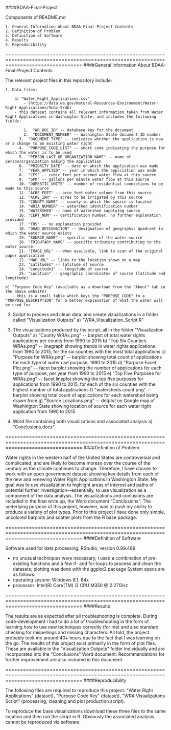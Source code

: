 ####BDAA-Final-Project

Components of README.md

	1. General Information About BDAA-Final-Project Contents
	2. Definition of Problem
	3. Definition of Software
	4. Results
	5. Reproducibility

======================================================================================================================================
####General Information About BDAA-Final-Project Contents

The relevant project files in this repository include:

	1. Data files:
		
		a) "Water_Right_Applications.csv" 
			- (https://data.wa.gov/Natural-Resources-Environment/Water-Right-Applications/9ubz-5r4b) 
    	- this dataset contains all relevant information taken from Water Right Applications in Washington State, and includes the following fields:

        	1.  "WR_DOC_ID" -- database key for the document                        
         	2.  "DOCUMENT_NUMBER" -- Washington State document ID number
          3.  "DOCUMENT_TYPE" -- indicates whether the application is new or a change to an existing water right
          4.  "PURPOSE_CODE_LIST" -- short code indicating the purpose for which the water is to be used
          5.  "PERSON_LAST_OR_ORGANIZATION_NAME" -- name of person/organization making the application
          6.  "PRIORITY_DATE" -- date on which the application was made
          7.  "YEAR_APPLIED" -- year in which the applciation was made
          8.  "CFS" -- cubic feet per second water flow at this source
          9.  "GPM" -- gallons per minute water flow at this source
          10. "DOMESTIC_UNITS" -- number of residential connections to be made to this source
          11. "ACRE_FEET" -- acre feet water volume from this source
          12. "ACRE_IRR" -- acres to be irrigated by this source
          13. "COUNTY_NAME" -- county in which the source is located
          14. "WRIA_NUMBER" -- watershed identification number
          15. "WATERSHED" -- name of watershed supplying source
          16. "CERT_NUM" -- certification number, no further explanation provided
          17. "TRS" -- no explanation provided
          18. "QUAD_DESIGNATION" -- designation of geographic quadrant in which the water source exists
          19. "SOURCE_NAME" -- specific name of the water source
          20. "TRIBUTARY_NAME" -- specific tributary contributing to the water source
          21. "IMAGE_URL" -- when available, link to scan of the original paper application
          22. "MAP_URL" -- links to the location shown on a map
          23. "Latitude1" -- latitude of source
          24. "Longitude1" -- longitude of source
          25. "Location" -- geographic coordinates of source (latitude and longitude)
          	
    b) "Purpose Code Key" (available as a download from the "About" tab in the above website)
       - this is a small table which keys the "PURPOSE_CODE" to a "PURPOSE_DESCRIPTION" for a better explanation of what the water will          be used for
       
2) Script to process and clean data, and create vizualizations in a folder called "Visualization Outputs"
    a) "WRA_Visualization_Script.R"  

3) The visualizations produced by the script, all in the folder "Visualization Outputs"
    a) "County WRAs.png"  -- barplot of total water rights applications per county from 1990 to 2015
    b) "Top Six Counties WRAs.png" -- linegraph showing trends in water rights applications from 1990 to 2015, for the six counties                                         with the most total applications
    c) "Purpose for WRAs.png" -- barplot showing total count of applications for each type of water use purpose, 1990 to 2015
    d) "Purpose Facet Plot.png" -- facet barplot showing the number of applications for each type of purpose, per year from 1990 to                                      2015
    e) "Top Five Purposes for WRAs.png" -- facet lineplot showing the top five purposes for applications from 1990 to 2015, for each                                             of the six counties with the highest number of total applications
    f) "watersheds count.png" -- barplot showing total count of applications for each watershed being drawn from
    g) "Source Locations.png" -- dotplot on Google map of Washington State showing location of source for each water right application                                  from 1990 to 2015
    
4) Word file containing both visualizations and associated analysis
    a) "Conclusions.docx"
    
======================================================================================================================================
####Definition of Problem

Water rights in the western half of the United States are controversial and complicated, and are likely to become moreso over the course of the century as the climate continues to change.  Therefore, I have chosen to work with an open government dataset showing key details from each of the new and renewing Water Right Applications in Washington State.  My goal was to use visualization to highlight areas of interest and paths of potential further investigation--essentially, to use visualization as a component of the data analysis.  The visualizations and conlusions are included in the final write up, the Word document "Conclusions".  The underlying purpose of this project, however, was to push my ability to produce a variety of plot types.  Prior to this project I have done only simple, uncolored barplots and scatter plots from the R base package. 

======================================================================================================================================
####Definition of Software

Software used for data processing: RStudio, version 0.99.489
 - no unusual techniques were necessary, I used a combination of pre-existing functions and a few if- and for-loops to process and       clean the datasets; plotting was done with the ggplot2 package
System specs are as follows:
 - operating system: Windows 8.1, 64x
 - processor: Intel(R) Core(TM) i3 CPU M350 @ 2.27GHz

======================================================================================================================================
####Results

The results are as expected after all troubleshooting is complete.  During code-development I had to do a lot of troubleshooting in the form of learning how to use new techniques correctly (for me) and also standard checking for mispellings and missing characters.  All told, the project probably took me around 40+ hours due to the fact that I was learning on the go.
The results of this project exist primarily in the form of plot files.  These are available in the "Visualization Outputs" folder individually and are incorporated into the "Conclusions" Word document.  Recommendations for further improvement are also included in this document.

======================================================================================================================================
####Reproducibility

The following files are required to reproduce this project:  "Water Right Applications" (dataset), "Purpose Code Key" (dataset), "WRA Visualizations Script" (processing, cleaning and plot production script).

To reproduce the base visualizations download these three files to the same location and then run the script in R.  Obviously the associated analysis cannot be reproduced via software.

